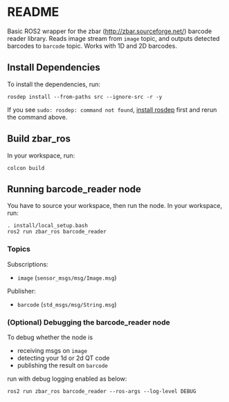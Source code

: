# README #

Basic ROS2 wrapper for the zbar (http://zbar.sourceforge.net/) barcode reader library. Reads image stream from `image` topic, and outputs detected barcodes to `barcode` topic. Works with 1D and 2D barcodes.

## Install Dependencies

To install the dependencies, run:

```
rosdep install --from-paths src --ignore-src -r -y
```


If you see `sudo: rosdep: command not found`, [install rosdep](https://docs.ros.org/en/foxy/Installation/Ubuntu-Install-Binary.html#installing-and-initializing-rosdep) first and rerun the command above.

## Build zbar_ros

In your workspace, run:

```
colcon build
```


## Running barcode_reader node

You have to source your workspace, then run the node. In your workspace, run:

```
. install/local_setup.bash
ros2 run zbar_ros barcode_reader
```

### Topics

Subscriptions:
* `image` (`sensor_msgs/msg/Image.msg`)

Publisher:
* `barcode` (`std_msgs/msg/String.msg`)


### (Optional) Debugging the barcode_reader node

To debug whether the node is
* receiving msgs on `image`
* detecting your 1d or 2d QT code
* publishing the result on `barcode`

run with debug logging enabled as below:

```
ros2 run zbar_ros barcode_reader --ros-args --log-level DEBUG
```
